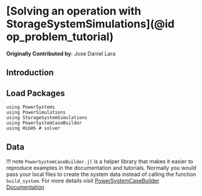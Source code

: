 # [Solving an operation with StorageSystemSimulations](@id op_problem_tutorial)

**Originally Contributed by**: Jose Daniel Lara

## Introduction


## Load Packages

```@example op_problem
using PowerSystems
using PowerSimulations
using StorageSystemSimulations
using PowerSystemCaseBuilder
using HiGHS # solver
```

## Data

!!! note
    `PowerSystemCaseBuilder.jl` is a helper library that makes it easier to reproduce examples in the documentation and tutorials. Normally you would pass your local files to create the system data instead of calling the function `build_system`.
    For more details visit [PowerSystemCaseBuilder Documentation](https://nrel-sienna.github.io/PowerSystems.jl/stable/tutorials/powersystembuilder/)
